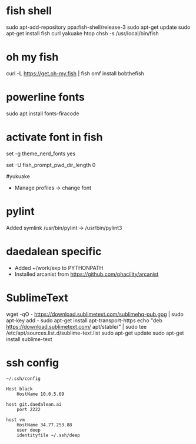 # fish shell
sudo apt-add-repository ppa:fish-shell/release-3
sudo apt-get update
sudo apt-get install fish curl yakuake htop
chsh -s /usr/local/bin/fish

# oh my fish
curl -L https://get.oh-my.fish | fish
omf install bobthefish

# powerline fonts
sudo apt install fonts-firacode

# activate font in fish
set -g theme_nerd_fonts yes

set -U fish_prompt_pwd_dir_length 0

#yukuake
- Manage profiles -> change font

# pylint
Added symlink /usr/bin/pylint -> /usr/bin/pylint3

# daedalean specific
- Added ~/work/exp to PYTHONPATH
- Installed arcanist from https://github.com/phacility/arcanist

# SublimeText
wget -qO - https://download.sublimetext.com/sublimehq-pub.gpg | sudo apt-key add -
sudo apt-get install apt-transport-https
echo "deb https://download.sublimetext.com/ apt/stable/" | sudo tee /etc/apt/sources.list.d/sublime-text.list
sudo apt-get update
sudo apt-get install sublime-text

# ssh config
`~/.ssh/config`
```
Host black
	HostName 10.0.5.69

host git.daedalean.ai
	port 2222

host vm
	HostName 34.77.253.88
	user deep
	identityfile ~/.ssh/deep
```
